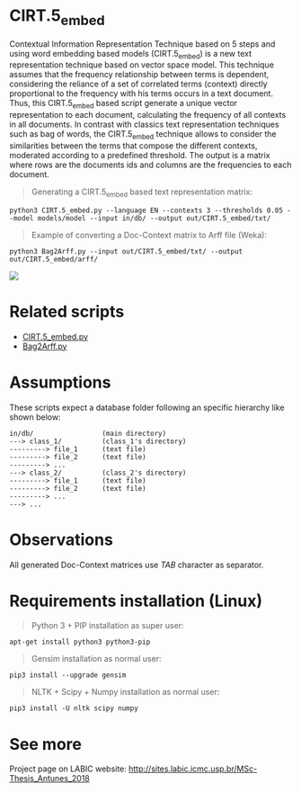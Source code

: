 # CIRT.5<sub>embed</sub>
Contextual Information Representation Technique based on 5 steps and using word embedding based models (CIRT.5<sub>embed</sub>) is a new text representation technique based on vector space model. This technique assumes that the frequency relationship between terms is dependent, considering the reliance of a set of correlated terms (context) directly proportional to the frequency with his terms occurs in a text document. Thus, this CIRT.5<sub>embed</sub> based script generate a unique vector representation to each document, calculating the frequency of all contexts in all documents. In contrast with classics text representation techniques such as bag of words, the CIRT.5<sub>embed</sub> technique allows to consider the similarities between the terms that compose the different contexts, moderated according to a predefined threshold. The output is a matrix where rows are the documents ids and columns are the frequencies to each document.

> Generating a CIRT.5<sub>embed</sub> based text representation matrix:
```
python3 CIRT.5_embed.py --language EN --contexts 3 --thresholds 0.05 --model models/model --input in/db/ --output out/CIRT.5_embed/txt/
```
> Example of converting a Doc-Context matrix to Arff file (Weka):
```
python3 Bag2Arff.py --input out/CIRT.5_embed/txt/ --output out/CIRT.5_embed/arff/
```

![](https://joao8tunes.github.io/hello/wp-content/uploads/photo-gallery/exemplo_etapa5.png?bwg=1542306976)

# Related scripts
* [CIRT.5_embed.py](https://github.com/joao8tunes/CIRT.5_embed/blob/master/CIRT.5_embed.py)
* [Bag2Arff.py](https://github.com/joao8tunes/Bag2Arff/blob/master/Bag2Arff.py)


# Assumptions
These scripts expect a database folder following an specific hierarchy like shown below:
```
in/db/                 (main directory)
---> class_1/          (class_1's directory)
---------> file_1      (text file)
---------> file_2      (text file)
---------> ...
---> class_2/          (class_2's directory)
---------> file_1      (text file)
---------> file_2      (text file)
---------> ...
---> ...
```


# Observations
All generated Doc-Context matrices use *TAB* character as separator.


# Requirements installation (Linux)
> Python 3 + PIP installation as super user:
```
apt-get install python3 python3-pip
```
> Gensim installation as normal user:
```
pip3 install --upgrade gensim
```
> NLTK + Scipy + Numpy installation as normal user:
```
pip3 install -U nltk scipy numpy
```


# See more
Project page on LABIC website: http://sites.labic.icmc.usp.br/MSc-Thesis_Antunes_2018
